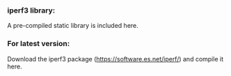 ### iperf3 library: ###
A pre-compiled static library is included here.

### For latest version: ###

Download the iperf3 package (https://software.es.net/iperf/) and compile it here.